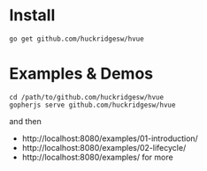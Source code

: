 Install
=======

`go get github.com/huckridgesw/hvue`

Examples & Demos
================

```
cd /path/to/github.com/huckridgesw/hvue
gopherjs serve github.com/huckridgesw/hvue
```
and then
- http://localhost:8080/examples/01-introduction/
- http://localhost:8080/examples/02-lifecycle/
- http://localhost:8080/examples/ for more
